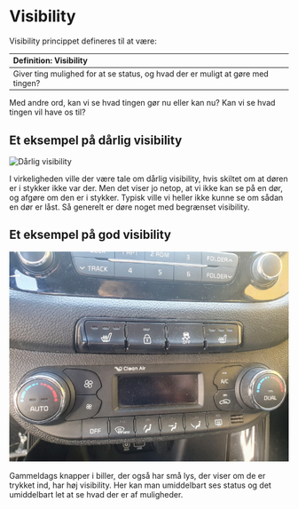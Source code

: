 # Visibility

Visibility princippet defineres til at være:

|Definition: Visibility|
:-|
|Giver ting mulighed for at se status, og hvad der er muligt at gøre med tingen?|

Med andre ord, kan vi se hvad tingen gør nu eller kan nu? Kan vi se hvad tingen vil have os til?

## Et eksempel på dårlig visibility

![Dårlig visibility](./assets/visibility-dørvirkerikke.jpg)

I virkeligheden ville der være tale om dårlig visibility, hvis skiltet om at døren er i stykker ikke var der. Men det viser jo netop, at vi ikke kan se på en dør, og afgøre om den er i stykker. Typisk ville vi heller ikke kunne se om sådan en dør er låst. Så generelt er døre noget med begrænset visibility.

## Et eksempel på god visibility

![God visibility](./assets/visibility-feedback-good.png)

Gammeldags knapper i biller, der også har små lys, der viser om de er trykket ind, har høj visibility. Her kan man umiddelbart ses status og det umiddelbart let at se hvad der er af muligheder.